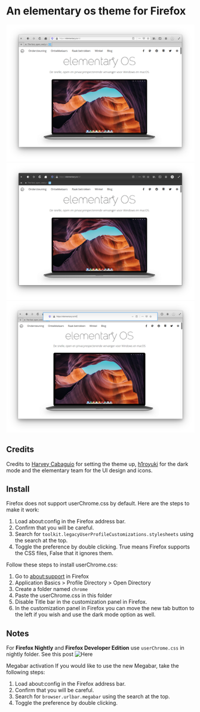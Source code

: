 # An elementary os theme for Firefox

![Screenshot](Screenshot.png)
![Screenshot](Screenshot_darkmode.png)
![Screenshot](Screenshot_nightly.png)

## Credits
Credits to [Harvey Cabaguio](https://github.com/harveycabaguio/firefox-elementary-theme) for setting the theme up, [h1royuki](https://github.com/h1royuki/firefox-elementary-theme) for the dark mode and the elementary team for the UI design and icons.

## Install
Firefox does not support userChrome.css by default. Here are the steps to make it work:
1. Load about:config in the Firefox address bar.
2. Confirm that you will be careful.
3. Search for `toolkit.legacyUserProfileCustomizations.stylesheets` using the search at the top.
4. Toggle the preference by double clicking. True means Firefox supports the CSS files, False that it ignores them.

Follow these steps to install userChrome.css:
1. Go to [about:support](about:support) in Firefox
2. Application Basics > Profile Directory > Open Directory
3. Create a folder named `chrome`
4. Paste the userChrome.css in this folder
5. Disable Title bar in the customization panel in Firefox.
5. In the customization panel in Firefox you can move the new tab button to the left if you wish and use the dark mode option as well.

## Notes
For **Firefox Nightly** and **Firefox Developer Edition** use ``userChrome.css`` in nightly folder.
See this post ![Here](https://github.com/Zonnev/elementaryos-firefox-theme/issues/37)

Megabar activation
If you would like to use the new Megabar, take the following steps:
1. Load about:config in the Firefox address bar.
2. Confirm that you will be careful.
3. Search for `browser.urlbar.megabar` using the search at the top.
4. Toggle the preference by double clicking.
